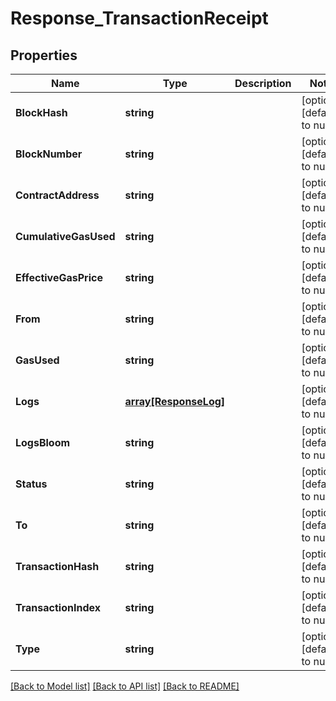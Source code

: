 # Response_TransactionReceipt

## Properties
Name | Type | Description | Notes
------------ | ------------- | ------------- | -------------
**BlockHash** | **string** |  | [optional] [default to null]
**BlockNumber** | **string** |  | [optional] [default to null]
**ContractAddress** | **string** |  | [optional] [default to null]
**CumulativeGasUsed** | **string** |  | [optional] [default to null]
**EffectiveGasPrice** | **string** |  | [optional] [default to null]
**From** | **string** |  | [optional] [default to null]
**GasUsed** | **string** |  | [optional] [default to null]
**Logs** | [**array[ResponseLog]**](ResponseLog.md) |  | [optional] [default to null]
**LogsBloom** | **string** |  | [optional] [default to null]
**Status** | **string** |  | [optional] [default to null]
**To** | **string** |  | [optional] [default to null]
**TransactionHash** | **string** |  | [optional] [default to null]
**TransactionIndex** | **string** |  | [optional] [default to null]
**Type** | **string** |  | [optional] [default to null]

[[Back to Model list]](../README.md#documentation-for-models) [[Back to API list]](../README.md#documentation-for-api-endpoints) [[Back to README]](../README.md)


